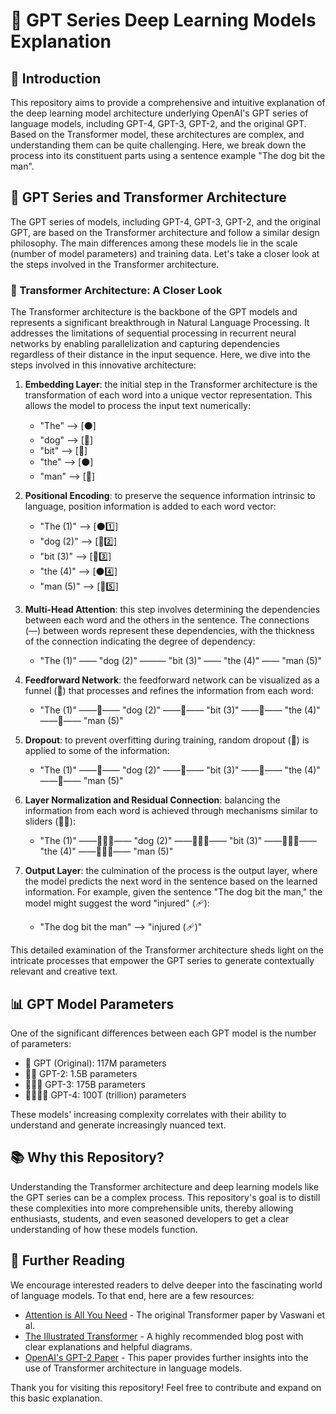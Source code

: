 # 🤖 GPT Series Deep Learning Models Explanation

## 🎯 Introduction

This repository aims to provide a comprehensive and intuitive explanation of the deep learning model architecture underlying OpenAI's GPT series of language models, including GPT-4, GPT-3, GPT-2, and the original GPT. Based on the Transformer model, these architectures are complex, and understanding them can be quite challenging. Here, we break down the process into its constituent parts using a sentence example "The dog bit the man".

## 🚀 GPT Series and Transformer Architecture

The GPT series of models, including GPT-4, GPT-3, GPT-2, and the original GPT, are based on the Transformer architecture and follow a similar design philosophy. The main differences among these models lie in the scale (number of model parameters) and training data. Let's take a closer look at the steps involved in the Transformer architecture.

### 🧩 Transformer Architecture: A Closer Look

The Transformer architecture is the backbone of the GPT models and represents a significant breakthrough in Natural Language Processing. It addresses the limitations of sequential processing in recurrent neural networks by enabling parallelization and capturing dependencies regardless of their distance in the input sequence. Here, we dive into the steps involved in this innovative architecture:

1. **Embedding Layer**: the initial step in the Transformer architecture is the transformation of each word into a unique vector representation. This allows the model to process the input text numerically:
    - "The" --> [⚫]
    - "dog" --> [🐶]
    - "bit" --> [🦷]
    - "the" --> [⚫]
    - "man" --> [👨]

2. **Positional Encoding**: to preserve the sequence information intrinsic to language, position information is added to each word vector:
    - "The (1)" --> [⚫1️⃣]
    - "dog (2)" --> [🐶2️⃣]
    - "bit (3)" --> [🦷3️⃣]
    - "the (4)" --> [⚫4️⃣]
    - "man (5)" --> [👨5️⃣]

3. **Multi-Head Attention**: this step involves determining the dependencies between each word and the others in the sentence. The connections (—) between words represent these dependencies, with the thickness of the connection indicating the degree of dependency:
    - "The (1)" —— "dog (2)" ——— "bit (3)" —— "the (4)" —— "man (5)"

4. **Feedforward Network**: the feedforward network can be visualized as a funnel (🔽) that processes and refines the information from each word:
    - "The (1)" ——🔽—— "dog (2)" ——🔽—— "bit (3)" ——🔽—— "the (4)" ——🔽—— "man (5)"

5. **Dropout**: to prevent overfitting during training, random dropout (🚫) is applied to some of the information:
    - "The (1)" ——🚫—— "dog (2)" ——🔽—— "bit (3)" ——🔽—— "the (4)" ——🔽—— "man (5)"

6. **Layer Normalization and Residual Connection**: balancing the information from each word is achieved through mechanisms similar to sliders (🔲🔳):
    - "The (1)" ——🚫🔲🔳—— "dog (2)" ——🔽🔲🔳—— "bit (3)" ——🔽🔲🔳—— "the (4)" ——🔽🔲🔳—— "man (5)"

7. **Output Layer**: the culmination of the process is the output layer, where the model predicts the next word in the sentence based on the learned information. For example, given the sentence "The dog bit the man," the model might suggest the word "injured" (🩹):
    - "The dog bit the man" ——> "injured (🩹)"

This detailed examination of the Transformer architecture sheds light on the intricate processes that empower the GPT series to generate contextually relevant and creative text.

## 📊 GPT Model Parameters

One of the significant differences between each GPT model is the number of parameters:

- 🎈 GPT (Original): 117M parameters
- 🎈🎈 GPT-2: 1.5B parameters
- 🎈🎈🎈 GPT-3: 175B parameters
- 🎈🎈🎈🎈 GPT-4: 100T (trillion) parameters

These models' increasing complexity correlates with their ability to understand and generate increasingly nuanced text.

## 📚 Why this Repository?

Understanding the Transformer architecture and deep learning models like the GPT series can be a complex process. This repository's goal is to distill these complexities into more comprehensible units, thereby allowing enthusiasts, students, and even seasoned developers to get a clear understanding of how these models function.

## 📖 Further Reading

We encourage interested readers to delve deeper into the fascinating world of language models. To that end, here are a few resources:

- [Attention is All You Need](https://arxiv.org/abs/1706.03762) - The original Transformer paper by Vaswani et al.
- [The Illustrated Transformer](http://jalammar.github.io/illustrated-transformer/) - A highly recommended blog post with clear explanations and helpful diagrams.
- [OpenAI's GPT-2 Paper](https://cdn.openai.com/better-language-models/language_models_are_unsupervised_multitask_learners.pdf) - This paper provides further insights into the use of Transformer architecture in language models.

Thank you for visiting this repository! Feel free to contribute and expand on this basic explanation.
